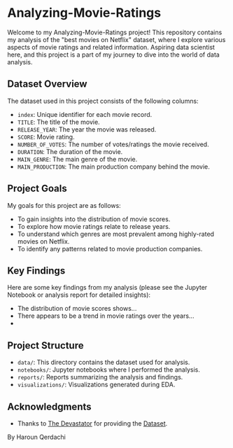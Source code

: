 # Analyzing-Movie-Ratings

Welcome to my Analyzing-Movie-Ratings project! This repository contains my analysis of the "best movies on Netflix" dataset, where I explore various aspects of movie ratings and related information. Aspiring data scientist here, and this project is a part of my journey to dive into the world of data analysis.

## Dataset Overview

The dataset used in this project consists of the following columns:
- `index`: Unique identifier for each movie record.
- `TITLE`: The title of the movie.
- `RELEASE_YEAR`: The year the movie was released.
- `SCORE`: Movie rating.
- `NUMBER_OF_VOTES`: The number of votes/ratings the movie received.
- `DURATION`: The duration of the movie.
- `MAIN_GENRE`: The main genre of the movie.
- `MAIN_PRODUCTION`: The main production company behind the movie.

## Project Goals

My goals for this project are as follows:
- To gain insights into the distribution of movie scores.
- To explore how movie ratings relate to release years.
- To understand which genres are most prevalent among highly-rated movies on Netflix.
- To identify any patterns related to movie production companies.

## Key Findings

Here are some key findings from my analysis (please see the Jupyter Notebook or analysis report for detailed insights):
- The distribution of movie scores shows...
- There appears to be a trend in movie ratings over the years...
- 

## Project Structure

- `data/`: This directory contains the dataset used for analysis.
- `notebooks/`: Jupyter notebooks where I performed the analysis.
- `reports/`: Reports summarizing the analysis and findings.
- `visualizations/`: Visualizations generated during EDA.

## Acknowledgments
- Thanks to [The Devastator](https://www.kaggle.com/thedevastator) for providing the [Dataset](https://www.kaggle.com/datasets/thedevastator/netflix-top-rated-movies-and-tv-shows-2020-2022/code?select=Best+Movies+Netflix.csv).

By Haroun Qerdachi
